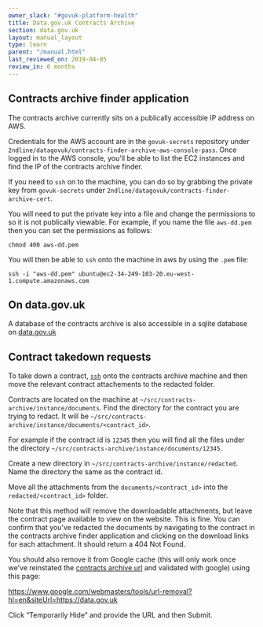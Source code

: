 ```yaml
---
owner_slack: "#govuk-platform-health"
title: Data.gov.uk Contracts Archive
section: data.gov.uk
layout: manual_layout
type: learn
parent: "/manual.html"
last_reviewed_on: 2019-04-05
review_in: 6 months
---
```


## Contracts archive finder application

The contracts archive currently sits on a publically accessible IP address on
AWS.

Credentials for the AWS account are in the `govuk-secrets` repository under
`2ndline/datagovuk/contracts-finder-archive-aws-console-pass`. Once logged in to the AWS
console, you'll be able to list the EC2 instances and find the IP of the
contracts archive finder.

If you need to `ssh` on to the machine, you can do so by grabbing the private
key from `govuk-secrets` under
`2ndline/datagovuk/contracts-finder-archive-cert`.

You will need to put the private key into a file and change the permissions to
so it is not publically viewable. For example, if you name the file `aws-dd.pem`
then you can set the permissions as follows:

```
chmod 400 aws-dd.pem
```

You will then be able to `ssh` onto the machine in aws by using the `.pem` file:

```
ssh -i "aws-dd.pem" ubuntu@ec2-34-249-103-20.eu-west-1.compute.amazonaws.com
```

## On data.gov.uk

A database of the contracts archive is also accessible in a sqlite database on
[data.gov.uk](https://data.gov.uk/dataset/97c75a0c-dd9b-42f9-969c-5e667d8c80f1/contracts-finder-archive-2011-to-2015)

## Contract takedown requests

To take down a contract, [`ssh`](#contracts-archive-finder-application) onto the
contracts archive machine and then move the relevant contract attachements to
the redacted folder.

Contracts are located on the machine at `~/src/contracts-archive/instance/documents`. Find the directory for the contract you are trying to redact.
It will be `~/src/contracts-archive/instance/documents/<contract_id>`.

For example if the contract id is `12345` then you will find all the files under
the directory `~/src/contracts-archive/instance/documents/12345`.

Create a new directory in `~/src/contracts-archive/instance/redacted`. Name the
directory the same as the contract id.

Move all the attachments from the `documents/<contract_id>` into the `redacted/<contract_id>` folder.

Note that this method will remove the downloadable attachments, but leave the
contract page available to view on the website. This is fine. You can confirm
that you've redacted the documents by navigating to the contract in the
contracts archive finder application and clicking on the download links for each
attachment. It should return a 404 Not Found.

You should also remove it from Google cache (this will only work
once we've reinstated the [contracts archive
url](https://trello.com/c/T1aZMkTy/510-make-contracts-archive-accessible-on-former-url) and validated with google) using this page:

https://www.google.com/webmasters/tools/url-removal?hl=en&siteUrl=https://data.gov.uk

Click “Temporarily Hide” and provide the URL and then Submit.
